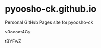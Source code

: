 # pyoosho-ck.github.io
Personal GitHub Pages site for pyoosho-ck






















































v3oeaot4Gy

tBYFwZ

